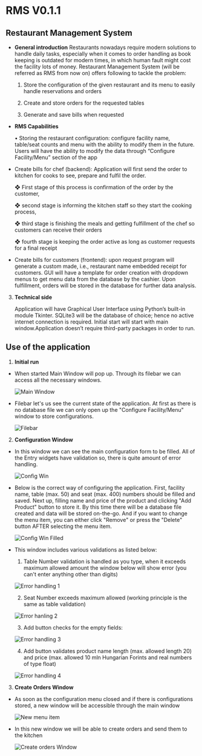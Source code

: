 
# RMS V0.1.1
## Restaurant Management System 

 - **General introduction**
	Restaurants nowadays require modern solutions to handle daily tasks, especially when it comes to order handling as book keeping is outdated for modern times, in which human fault might cost the facility lots of money. Restaurant Management System (will be referred as RMS from now on) offers following to tackle the problem:

	1. Store the configuration of the given restaurant and its menu to easily handle reservations and orders

	2. Create and store orders for the requested tables

	3. Generate and save bills when requested
	
 - **RMS Capabilities**

	• Storing the restaurant configuration: configure facility name, table/seat counts and menu with the ability to modify them in the future. Users will have the ability to modify the data through “Configure Facility/Menu” section of the app


 - Create bills for chef (backend): Application will first send the order to  kitchen for cooks to see, prepare and fulfil the order.
   
	❖ First stage of this process is confirmation of the order by the	customer,

	❖ second stage is informing the kitchen staff so they start the cooking process,

	❖ third stage is finishing the meals and getting fulfillment of the chef so customers can receive their orders

	❖ fourth stage is keeping the order active as long as customer requests for a final receipt

 - Create bills for customers (frontend): upon request program will
   generate a custom made, i.e., restaurant name  embedded
   receipt for customers. GUI will have a template for order creation
   with dropdown menus to get menu data from the database by the
   cashier. Upon fulfillment, orders will be stored in the database for
   further data analysis. 

3. **Technical side**

	Application will have Graphical User Interface using Python’s built-in module Tkinter. SQLite3 will be the database of choice; hence no active internet connection is required. Initial start will start with main window.Application doesn’t require third-party packages in order to run.


## Use of the application

1. **Initial run**

- When started Main Window will pop up. Through its filebar we can access all the necessary windows.

   ![Main Window](https://github.com/nurlan-aliyev/RMSV0.1.1/blob/9617897106429e6d8a990bc693b6aae53da14bda/assets/bast/main_w.png)

- Filebar let's us see the current state of the application. At first as there is no database file we can only open up the "Configure Facility/Menu" window to store configurations.

   ![Filebar](https://github.com/nurlan-aliyev/RMSV0.1.1/blob/9617897106429e6d8a990bc693b6aae53da14bda/assets/bast/main_w2.png)

2. **Configuration Window**

- In this window we can see the main configuration form to be filled. All of the Entry widgets have validation so, there is quite amount of error handling.

   ![Config Win](https://github.com/nurlan-aliyev/RMSV0.1.1/blob/9617897106429e6d8a990bc693b6aae53da14bda/assets/bast/config_m.png)

- Below is the correct way of configuring the application. First, facility name, table (max. 50) and seat (max. 400) numbers should be filled and saved. Next up, filling name and price of the product and clicking "Add Product" button to store it. By this time there will be a database file created and data will be stored on-the-go. And if you want to change the menu item, you can either click "Remove" or press the "Delete" button AFTER selecting the menu item. 

   ![Config Win Filled](https://github.com/nurlan-aliyev/RMSV0.1.1/blob/90e3e465fe90150ea18a93059e357fc1d3201823/assets/bast/config_m1.png)
   
- This window includes various validations as listed below:


  1. Table Number validation is handled as you type, when it exceeds maximum allowed amount the window below will show error (you can't enter anything other than digits) 

   ![Error handling 1](https://github.com/nurlan-aliyev/RMSV0.1.1/blob/90e3e465fe90150ea18a93059e357fc1d3201823/assets/bast/config_m_tval.png)
   
  2. Seat Number exceeds maximum allowed (working principle is the same as table validation)
 
   ![Error hanling 2](https://github.com/nurlan-aliyev/RMSV0.1.1/blob/90e3e465fe90150ea18a93059e357fc1d3201823/assets/bast/config_m_sval.png)
   
  3. Add button checks for the empty fields:
  
   ![Error handling 3](https://github.com/nurlan-aliyev/RMSV0.1.1/blob/1619cdf36d6ff237ff3096204ff1ca49ba97a7b6/assets/bast/config_m_addval1.png)
   
  4. Add button validates product name length (max. allowed length 20) and price (max. allowed 10 mln Hungarian Forints and real numbers of type float)
  
   ![Error handling 4](https://github.com/nurlan-aliyev/RMSV0.1.1/blob/9c9aadf0ffebf62bbab87761098e737cf5985cb9/assets/bast/config_m_addval2.png)
   
   
3. **Create Orders Window**

- As soon as the configuration menu closed and if there is configurations stored, a new window will be accessible through the main window

   ![New menu item](https://github.com/nurlan-aliyev/RMSV0.1.1/blob/9c9aadf0ffebf62bbab87761098e737cf5985cb9/assets/bast/main_w3.png)
   
- In this new window we will be able to create orders and send them to the kitchen

   ![Create orders Window](https://github.com/nurlan-aliyev/RMSV0.1.1/blob/8805825680f721421ff8bf78c126c0d1eda394ec/assets/bast/cr_order.png)
   

   
   

